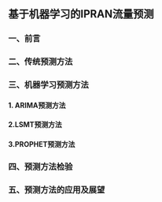 ## 基于机器学习的IPRAN流量预测



###  一、前言

###  二、传统预测方法

### 三、机器学习预测方法

#### 1. ARIMA预测方法
#### 2.LSMT预测方法
#### 3.PROPHET预测方法

### 四、预测方法检验

### 五、预测方法的应用及展望

